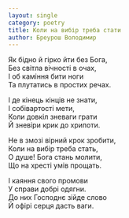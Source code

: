 ```yaml
---
layout: single
category: poetry
title: Коли на вибір треба стати
author: Бреурош Володимир
---
```


Як бідно й гірко йти без Бога,   
Без світла вічності в очах,   
І об каміння бити ноги   
Та плутатись в простих речах.   

І де кінець кінців не знати,   
І собівартості мети,   
Коли довкіл зневаги грати   
Й зневіри крик до хрипоти.   

Не в змозі вірний крок зробити,   
Коли на вибір треба стать,   
О душе! Бога стань молити,   
Що на хресті умів прощать.   

І каяння свого промови   
У справи добрі одягни.   
До них Господнє зійде слово   
Й офірі серця дасть ваги.   
